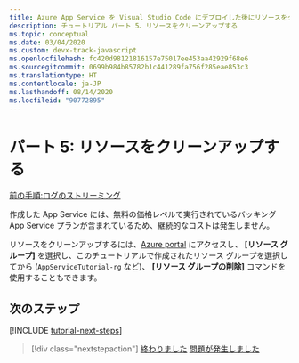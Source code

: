 ```yaml
---
title: Azure App Service を Visual Studio Code にデプロイした後にリソースをクリーンアップする
description: チュートリアル パート 5、リソースをクリーンアップする
ms.topic: conceptual
ms.date: 03/04/2020
ms.custom: devx-track-javascript
ms.openlocfilehash: fc420d98121816157e75017ee453aa42929f68e6
ms.sourcegitcommit: 0699b984b85782b1c441289fa756f285eae853c3
ms.translationtype: HT
ms.contentlocale: ja-JP
ms.lasthandoff: 08/14/2020
ms.locfileid: "90772895"
---
```

# <a name="part-5-clean-up-resources"></a>パート 5: リソースをクリーンアップする

[前の手順:ログのストリーミング](tutorial-vscode-azure-app-service-node-04.md)

作成した App Service には、無料の価格レベルで実行されているバッキング App Service プランが含まれているため、継続的なコストは発生しません。

リソースをクリーンアップするには、[Azure portal](https://portal.azure.com) にアクセスし、 **[リソース グループ]** を選択し、このチュートリアルで作成されたリソース グループを選択してから (`AppServiceTutorial-rg` など)、 **[リソース グループの削除]** コマンドを使用することもできます。

## <a name="next-steps"></a>次のステップ

[!INCLUDE [tutorial-next-steps](includes/tutorial-next-steps.md)]

> [!div class="nextstepaction"]
> [終わりました](node-howto-deploy-web-app.md) [問題が発生しました](https://www.research.net/r/PWZWZ52?tutorial=node-deployment-azureappservice&step=clean-up-resources)
